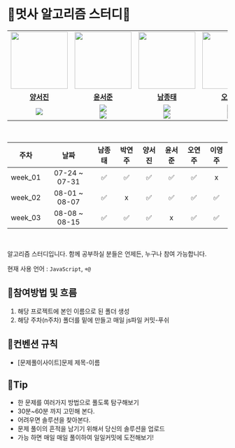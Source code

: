 # 📝멋사 알고리즘 스터디📝
<table>
 <tr>
    <td align="center"><a href="https://github.com/Seojin-Yang"><img src="https://avatars.githubusercontent.com/jinny-l" width="130px;" alt=""></a></td>
    <td align="center"><a href="https://github.com/Yeonju-Oh"><img src="https://avatars.githubusercontent.com/HyowonSin" width="130px;" alt=""></a></td>
    <td align="center"><a href="https://github.com/Seojun-Yoon"><img src="https://avatars.githubusercontent.com/jaea-kim" width="130px;" alt=""></a></td>
    <td align="center"><a href="https://github.com/Jongtae-Nam"><img src="https://avatars.githubusercontent.com/JeonHyoChang" width="130px;" alt=""></a></td>
    <td align="center"><a href="https://github.com/Yeonju-Park"><img src="https://avatars.githubusercontent.com/Gwonwoo-Nam" width="130px;" alt=""></a></td>
    <td align="center"><a href="https://github.com/Yeonju-Park"><img src="https://avatars.githubusercontent.com/Gwonwoo-Nam" width="130px;" alt=""></a></td>
  </tr>
  <tr>
    <td align="center"><a href="https://github.com/Seojin-Yang"><b>양서진</b></a></td>
    <td align="center"><a href="https://github.com/HyowonSin"><b>윤서준</b></a></td>
    <td align="center"><a href="https://github.com/jaea-kim"><b>남종태</b></a></td>
    <td align="center"><a href="https://github.com/JeonHyoChang"><b>오연주</b></a></td>
    <td align="center"><a href="https://github.com/Gwonwoo-Nam"><b>이영주</b></a></td>
    <td align="center"><a href="https://github.com/Gwonwoo-Nam"><b>박연주</b></a></td>
  </tr>
  <tr> 
    <td align="center"><img src="https://img.shields.io/badge/Java-007396.svg?&style=for-the-badge&logo=Java&logoColor=white"></td>
    <td align="center"><img src="https://img.shields.io/badge/Java-007396?style=for-the-badge&logo=java&logoColor=white"><br/><img src="https://img.shields.io/badge/Python-3776AB?style=for-the-badge&logo=python&logoColor=white"></td>
    <td align="center"><img src="https://img.shields.io/badge/Java-007396?style=for-the-badge&logo=java&logoColor=white"><br/><img src="https://img.shields.io/badge/Python-3776AB?style=for-the-badge&logo=python&logoColor=white"></td>
    <td align="center"><img src="https://img.shields.io/badge/Java-007396?style=for-the-badge&logo=java&logoColor=white"><br/><img src="https://img.shields.io/badge/Python-3776AB?style=for-the-badge&logo=python&logoColor=white"></td>
    <td align="center"><img src="https://img.shields.io/badge/Java-007396?style=for-the-badge&logo=java&logoColor=white"><br/><img src="https://img.shields.io/badge/Python-3776AB?style=for-the-badge&logo=python&logoColor=white"></td>
   <td align="center"><img src="https://img.shields.io/badge/Java-007396?style=for-the-badge&logo=java&logoColor=white"><br/><img src="https://img.shields.io/badge/Python-3776AB?style=for-the-badge&logo=python&logoColor=white"></td>
  </tr> 
</table>


<br>

|   주차    |      날짜       | 남종태 | 박연주 | 양서진 | 윤서준 | 오연주 | 이영주 |
|:-------:|:-------------:|:-------:|:---------:|:--------:|:------------:|:-----------:|:-----------:|
| week_01 | 07-24 ~ 07-31 |    ✅    |     ✅     |    ✅     |      ✅      |      ✅     |      x      |
| week_02 | 08-01 ~ 08-07 |    ✅    |     x     |    ✅     |      ✅      |      ✅     |      ✅      |
| week_03 | 08-08 ~ 08-15 |    ✅    |     ✅     |    ✅     |      x      |      ✅     |      ✅      |



<br/>


알고리즘 스터디입니다. 함께 공부하실 분들은 언제든, 누구나 참여 가능합니다.  

현재 사용 언어 : `JavaScript`, `+@`

## 📌참여방법 및 흐름
1. 해당 프로젝트에 본인 이름으로 된 폴더 생성
2. 해당 주차(n주차) 폴더를 밑에 만들고 매일 js파일 커밋-푸쉬

## 📌컨벤션 규칙
- [문제풀이사이트]문제 제목-이름

## 📌Tip
- 한 문제를 여러가지 방법으로 풀도록 탐구해보기
- 30분~60분 까지 고민해 본다.
- 어려우면 솔루션을 찾아본다.
- 문제 풀이의 흔적을 남기기 위해서 당신의 솔루션을 업로드
- 가능 하면 매일 매일 풀이하여 일일커밋에 도전해보기!
